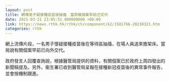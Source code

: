 ```yaml
---
layout: post
title: 網傳男子疑接種疫苗後抽搐　當局稱個案早前已交代
date: 2021-03-21 23:05:51.000000000 +08:00
link: https://news.rthk.hk/rthk/ch/component/k2/1581766-20210321.htm
categories: rthk
---
```


網上流傳片段，一名男子懷疑接種疫苗後在等待區抽搐，在場人員送來擔架床。當局說有關個案早前已向外交代。

政府發言人回覆查詢說，根據醫管局提供的資料，有關個案已於政府上周四發出的新聞稿提及。另外，衞生署已收到醫管局呈報在接種新冠疫苗後的異常事件報告，並會按機制跟進。
